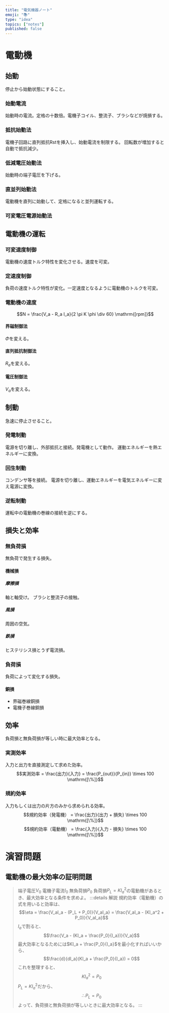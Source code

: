 ```yaml
---
title: "電気機器ノート"
emoji: "📚"
type: "idea"
topics: ["notes"]
published: false
---
```

# 電動機

## 始動
停止から始動状態にすること。

### 始動電流
始動時の電流。定格の十数倍。電機子コイル、整流子、ブラシなどが焼損する。

### 抵抗始動法
電機子回路に直列抵抗Rstを挿入し、始動電流を制限する。
回転数が増加すると自動で抵抗減少。

### 低減電圧始動法
始動時の端子電圧を下げる。

### 直並列始動法
電動機を直列に始動して、定格になると並列運転する。

### 可変電圧電源始動法

## 電動機の運転
### 可変速度制御
電動機の速度トルク特性を変化させる。速度を可変。
### 定速度制御
負荷の速度トルク特性が変化。一定速度となるように電動機のトルクを可変。
### 電動機の速度
$$N = \frac{V_a - R_a I_a}{2 \pi K \phi \div 60} \mathrm{[rpm]}$$
#### 界磁制御法
$\Phi$を変える。
#### 直列抵抗制御法
$R_a$を変える。
#### 電圧制御法
$V_a$を変える。

## 制動
急速に停止させること。
### 発電制動
電源を切り離し、外部抵抗と接続。発電機として動作。
運動エネルギーを熱エネルギーに変換。
### 回生制動
コンデンサ等を接続。
電源を切り離し、運動エネルギーを電気エネルギーに変え電源に変換。
### 逆転制動
運転中の電動機の巻線の接続を逆にする。

## 損失と効率
### 無負荷損
無負荷で発生する損失。
#### 機械損
##### 摩擦損
軸と軸受け。
ブラシと整流子の接触。
##### 風損
周囲の空気。
##### 鉄損
ヒステリシス損とうず電流損。
### 負荷損
負荷によって変化する損失。
#### 銅損
- 界磁巻線銅損
- 電機子巻線銅損

## 効率
負荷損と無負荷損が等しい時に最大効率となる。
### 実測効率
入力と出力を直接測定して求めた効率。
$$実測効率 = \frac{出力}{入力} = \frac{P_{out}}{P_{in}} \times 100 \mathrm{[\%]}$$
### 規約効率
入力もしくは出力の片方のみから求められる効率。
$$規約効率（発電機） = \frac{出力}{出力 + 損失} \times 100 \mathrm{[\%]}$$
$$規約効率（電動機） = \frac{入力}{入力 - 損失} \times 100 \mathrm{[\%]}$$
# 演習問題
## 電動機の最大効率の証明問題
> 端子電圧$V_0$ 電機子電流$I_0$ 無負荷損$P_0$ 負荷損$P_L = KI_a^2$の電動機があるとき、最大効率となる条件を求めよ。
:::details 解説
規約効率（電動機）の式を用いると効率は、
$$\eta = \frac{V_aI_a - (P_L + P_0)}{V_aI_a} = \frac{V_aI_a - (KI_a^2 + P_0)}{V_aI_a}$$
$I_a$で割ると、
$$\frac{V_a - (KI_a + \frac{P_0}{I_a})}{V_a}$$
最大効率となるためには$KI_a + \frac{P_0}{I_a}$を最小化すればいいから、
$$\frac{d}{dI_a}(KI_a + \frac{P_0}{I_a}) = 0$$
これを整理すると、
$$KI_a^2 = P_0$$
$P_L = KI_a^2$だから、
$$\therefore P_L = P_0$$
よって、負荷損と無負荷損が等しいときに最大効率となる。
:::
